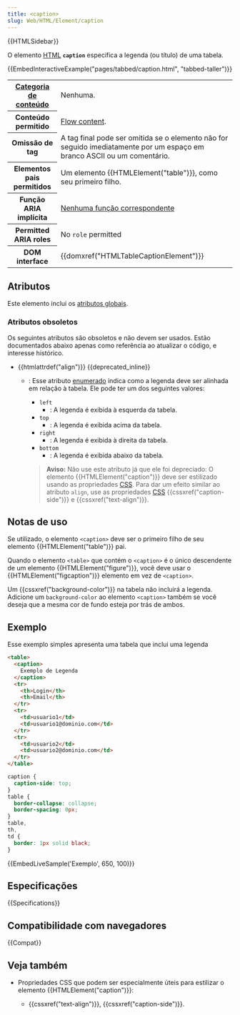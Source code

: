 ```yaml
---
title: <caption>
slug: Web/HTML/Element/caption
---
```


{{HTMLSidebar}}

O elemento [HTML](/pt-BR/docs/Web/HTML) **`caption`** especifica a legenda (ou título) de uma tabela.

{{EmbedInteractiveExample("pages/tabbed/caption.html", "tabbed-taller")}}

<table class="properties">
  <tbody>
    <tr>
      <th scope="row">
        <a href="/pt-BR/docs/HTML/Content_categories"
          >Categoria de conteúdo</a
        >
      </th>
      <td>Nenhuma.</td>
    </tr>
    <tr>
      <th scope="row">Conteúdo permitido</th>
      <td>
        <a href="/pt-BR/docs/HTML/Content_categories#flow_content"
          >Flow content</a
        >.
      </td>
    </tr>
    <tr>
      <th scope="row">Omissão de tag</th>
      <td>
        A tag final pode ser omitida se o elemento não for seguido imediatamente por um
        espaço em branco ASCII ou um comentário.
      </td>
    </tr>
    <tr>
      <th scope="row">Elementos pais permitidos</th>
      <td>
        Um elemento {{HTMLElement("table")}}, como seu primeiro filho.
      </td>
    </tr>
    <tr>
      <th scope="row">Função ARIA implícita</th>
      <td>
        <a href="https://www.w3.org/TR/html-aria/#dfn-no-corresponding-role"
          >Nenhuma função correspondente</a
        >
      </td>
    </tr>
    <tr>
      <th scope="row">Permitted ARIA roles</th>
      <td>No <code>role</code> permitted</td>
    </tr>
    <tr>
      <th scope="row">DOM interface</th>
      <td>{{domxref("HTMLTableCaptionElement")}}</td>
    </tr>
  </tbody>
</table>

## Atributos

Este elemento inclui os [atributos globais](/pt-BR/docs/HTML/Global_attributes).

### Atributos obsoletos

Os seguintes atributos são obsoletos e não devem ser usados. Estão documentados abaixo apenas como referência ao atualizar o código, e interesse histórico.

- {{htmlattrdef("align")}} {{deprecated_inline}}

  - : Esse atributo [enumerado](/pt-BR/docs/Glossary/Enumerated) indica como a legenda deve ser alinhada em relação à tabela. Ele pode ter um dos seguintes valores:

    - `left`
      - : A legenda é exibida à esquerda da tabela.
    - `top`
      - : A legenda é exibida acima da tabela.
    - `right`
      - : A legenda é exibida à direita da tabela.
    - `bottom`
      - : A legenda é exibida abaixo da tabela.

    > **Aviso:** Não use este atributo já que ele foi depreciado: O elemento {{HTMLElement("caption")}} deve ser estilizado usando as propriedades [CSS](/pt-BR/docs/Web/CSS). Para dar um efeito similar ao atributo `align`, use as propriedades [CSS](/pt-BR/docs/Web/CSS) {{cssxref("caption-side")}} e {{cssxref("text-align")}}.

## Notas de uso

Se utilizado, o elemento `<caption>` deve ser o primeiro filho de seu elemento {{HTMLElement("table")}} pai.

Quando o elemento `<table>` que contém o `<caption>` é o único descendente de um elemento {{HTMLElement("figure")}}, você deve usar o {{HTMLElement("figcaption")}} elemento em vez de `<caption>`.

Um {{cssxref("background-color")}} na tabela não incluirá a legenda. Adicione um `background-color` ao elemento `<caption>` também se você deseja que a mesma cor de fundo esteja por trás de ambos.

## Exemplo

Esse exemplo simples apresenta uma tabela que inclui uma legenda

```html
<table>
  <caption>
    Exemplo de Legenda
  </caption>
  <tr>
    <th>Login</th>
    <th>Email</th>
  </tr>
  <tr>
    <td>usuario1</td>
    <td>usuario1@dominio.com</td>
  </tr>
  <tr>
    <td>usuario2</td>
    <td>usuario2@dominio.com</td>
  </tr>
</table>
```

```css hidden
caption {
  caption-side: top;
}
table {
  border-collapse: collapse;
  border-spacing: 0px;
}
table,
th,
td {
  border: 1px solid black;
}
```

{{EmbedLiveSample('Exemplo', 650, 100)}}

## Especificações

{{Specifications}}

## Compatibilidade com navegadores

{{Compat}}

## Veja também

- Propriedades CSS que podem ser especialmente úteis para estilizar o elemento {{HTMLElement("caption")}}:

  - {{cssxref("text-align")}}, {{cssxref("caption-side")}}.
